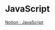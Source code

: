 # JavaScript
[Notion : JavaScript](https://iris-wire-c3f.notion.site/JavaScript-5e803de577314d21a71111a922816f8b)

<a href="https://www.notion.so/JavaScript-5e803de577314d21a71111a922816f8b?pvs=4"></a>
